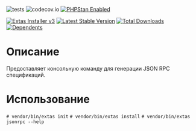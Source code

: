 ![tests](https://github.com/jeyroik/extas-console-jsonrpc/workflows/PHP%20Composer/badge.svg?branch=master&event=push)
![codecov.io](https://codecov.io/gh/jeyroik/extas-console-jsonrpc/coverage.svg?branch=master)
<a href="https://github.com/phpstan/phpstan"><img src="https://img.shields.io/badge/PHPStan-enabled-brightgreen.svg?style=flat" alt="PHPStan Enabled"></a>

<a href="https://github.com/jeyroik/extas-installer/" title="Extas Installer v3"><img alt="Extas Installer v3" src="https://img.shields.io/badge/installer-v3-green"></a>
[![Latest Stable Version](https://poser.pugx.org/jeyroik/extas-console-jsonrpc/v)](//packagist.org/packages/jeyroik/extas-q-crawlers)
[![Total Downloads](https://poser.pugx.org/jeyroik/extas-console-jsonrpc/downloads)](//packagist.org/packages/jeyroik/extas-q-crawlers)
[![Dependents](https://poser.pugx.org/jeyroik/extas-console-jsonrpc/dependents)](//packagist.org/packages/jeyroik/extas-q-crawlers)


# Описание

Предоставляет консольную команду для генерации JSON RPC спецификаций.

# Использование

`# vendor/bin/extas init`
`# vendor/bin/extas install`
`# vendor/bin/extas jsonrpc --help`
